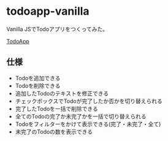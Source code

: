 # todoapp-vanilla

Vanilla JSでTodoアプリをつくってみた。

[TodoApp](https://nabeliwo.github.io/product/todoapp-vanilla/)

## 仕様

- Todoを追加できる
- Todoを削除できる
- 追加したTodoのテキストを修正できる
- チェックボックスでTodoが完了したか否かを切り替えられる
- 完了したTodoを一括で削除できる
- 全てのTodoの完了か未完了かを一括で切り替えられる
- Todoをフィルターをかけて表示できる(完了・未完了・全て)
- 未完了のTodoの数を表示できる
